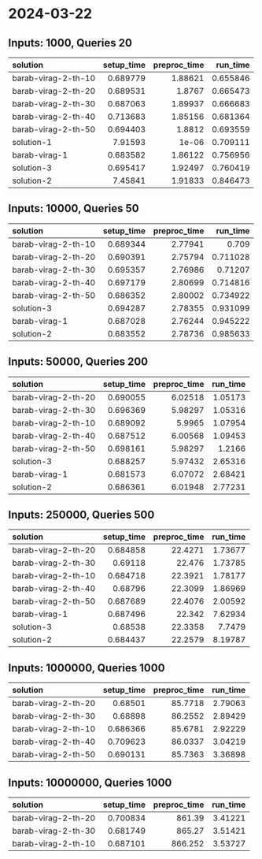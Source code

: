 # 2024-03-22

## Inputs: 1000, Queries 20

| solution            |   setup_time |   preproc_time |   run_time |
|:--------------------|-------------:|---------------:|-----------:|
| barab-virag-2-th-10 |     0.689779 |        1.88621 |   0.655846 |
| barab-virag-2-th-20 |     0.689531 |        1.8767  |   0.665473 |
| barab-virag-2-th-30 |     0.687063 |        1.89937 |   0.666683 |
| barab-virag-2-th-40 |     0.713683 |        1.85156 |   0.681364 |
| barab-virag-2-th-50 |     0.694403 |        1.8812  |   0.693559 |
| solution-1          |     7.91593  |        1e-06   |   0.709111 |
| barab-virag-1       |     0.683582 |        1.86122 |   0.756956 |
| solution-3          |     0.695417 |        1.92497 |   0.760419 |
| solution-2          |     7.45841  |        1.91833 |   0.846473 |

## Inputs: 10000, Queries 50

| solution            |   setup_time |   preproc_time |   run_time |
|:--------------------|-------------:|---------------:|-----------:|
| barab-virag-2-th-10 |     0.689344 |        2.77941 |   0.709    |
| barab-virag-2-th-20 |     0.690391 |        2.75794 |   0.711028 |
| barab-virag-2-th-30 |     0.695357 |        2.76986 |   0.71207  |
| barab-virag-2-th-40 |     0.697179 |        2.80699 |   0.714816 |
| barab-virag-2-th-50 |     0.686352 |        2.80002 |   0.734922 |
| solution-3          |     0.694287 |        2.78355 |   0.931099 |
| barab-virag-1       |     0.687028 |        2.76244 |   0.945222 |
| solution-2          |     0.683552 |        2.78736 |   0.985633 |

## Inputs: 50000, Queries 200

| solution            |   setup_time |   preproc_time |   run_time |
|:--------------------|-------------:|---------------:|-----------:|
| barab-virag-2-th-20 |     0.690055 |        6.02518 |    1.05173 |
| barab-virag-2-th-30 |     0.696369 |        5.98297 |    1.05316 |
| barab-virag-2-th-10 |     0.689092 |        5.9965  |    1.07954 |
| barab-virag-2-th-40 |     0.687512 |        6.00568 |    1.09453 |
| barab-virag-2-th-50 |     0.698161 |        5.98297 |    1.2166  |
| solution-3          |     0.688257 |        5.97432 |    2.65316 |
| barab-virag-1       |     0.681573 |        6.07072 |    2.68421 |
| solution-2          |     0.686361 |        6.01948 |    2.77231 |

## Inputs: 250000, Queries 500

| solution            |   setup_time |   preproc_time |   run_time |
|:--------------------|-------------:|---------------:|-----------:|
| barab-virag-2-th-20 |     0.684858 |        22.4271 |    1.73677 |
| barab-virag-2-th-30 |     0.69118  |        22.476  |    1.73785 |
| barab-virag-2-th-10 |     0.684718 |        22.3921 |    1.78177 |
| barab-virag-2-th-40 |     0.68796  |        22.3099 |    1.86969 |
| barab-virag-2-th-50 |     0.687689 |        22.4076 |    2.00592 |
| barab-virag-1       |     0.687496 |        22.342  |    7.62934 |
| solution-3          |     0.68538  |        22.3358 |    7.7479  |
| solution-2          |     0.684437 |        22.2579 |    8.19787 |

## Inputs: 1000000, Queries 1000

| solution            |   setup_time |   preproc_time |   run_time |
|:--------------------|-------------:|---------------:|-----------:|
| barab-virag-2-th-20 |     0.68501  |        85.7718 |    2.79063 |
| barab-virag-2-th-30 |     0.68898  |        86.2552 |    2.89429 |
| barab-virag-2-th-10 |     0.686366 |        85.6781 |    2.92229 |
| barab-virag-2-th-40 |     0.709623 |        86.0337 |    3.04219 |
| barab-virag-2-th-50 |     0.690131 |        85.7363 |    3.36898 |

## Inputs: 10000000, Queries 1000

| solution            |   setup_time |   preproc_time |   run_time |
|:--------------------|-------------:|---------------:|-----------:|
| barab-virag-2-th-20 |     0.700834 |        861.39  |    3.41221 |
| barab-virag-2-th-30 |     0.681749 |        865.27  |    3.51421 |
| barab-virag-2-th-10 |     0.687101 |        866.252 |    3.53727 |